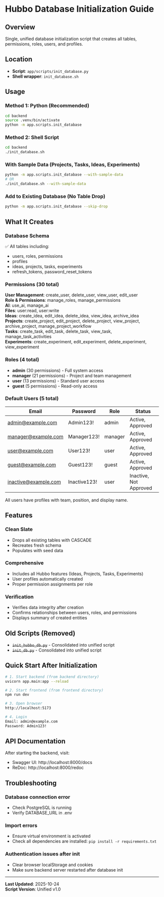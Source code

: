# Hubbo Database Initialization Guide

## Overview
Single, unified database initialization script that creates all tables, permissions, roles, users, and profiles.

## Location
- **Script**: `app/scripts/init_database.py`
- **Shell wrapper**: `init_database.sh`

## Usage

### Method 1: Python (Recommended)
```bash
cd backend
source .venv/bin/activate
python -m app.scripts.init_database
```

### Method 2: Shell Script
```bash
cd backend
./init_database.sh
```

### With Sample Data (Projects, Tasks, Ideas, Experiments)
```bash
python -m app.scripts.init_database --with-sample-data
# OR
./init_database.sh --with-sample-data
```

### Add to Existing Database (No Table Drop)
```bash
python -m app.scripts.init_database --skip-drop
```

## What It Creates

### Database Schema
✅ All tables including:
- users, roles, permissions
- profiles
- ideas, projects, tasks, experiments
- refresh_tokens, password_reset_tokens

### Permissions (30 total)
**User Management**: create_user, delete_user, view_user, edit_user  
**Role & Permissions**: manage_roles, manage_permissions  
**AI**: use_ai, manage_ai  
**Files**: user:read, user:write  
**Ideas**: create_idea, edit_idea, delete_idea, view_idea, archive_idea  
**Projects**: create_project, edit_project, delete_project, view_project, archive_project, manage_project_workflow  
**Tasks**: create_task, edit_task, delete_task, view_task, manage_task_activities  
**Experiments**: create_experiment, edit_experiment, delete_experiment, view_experiment  

### Roles (4 total)
- **admin** (30 permissions) - Full system access
- **manager** (21 permissions) - Project and team management
- **user** (13 permissions) - Standard user access
- **guest** (5 permissions) - Read-only access

### Default Users (5 total)

| Email | Password | Role | Status |
|-------|----------|------|--------|
| admin@example.com | Admin123! | admin | Active, Approved |
| manager@example.com | Manager123! | manager | Active, Approved |
| user@example.com | User123! | user | Active, Approved |
| guest@example.com | Guest123! | guest | Active, Approved |
| inactive@example.com | Inactive123! | user | Inactive, Not Approved |

All users have profiles with team, position, and display name.

## Features

### Clean Slate
- Drops all existing tables with CASCADE
- Recreates fresh schema
- Populates with seed data

### Comprehensive
- Includes all Hubbo features (Ideas, Projects, Tasks, Experiments)
- User profiles automatically created
- Proper permission assignments per role

### Verification
- Verifies data integrity after creation
- Confirms relationships between users, roles, and permissions
- Displays summary of created entities

## Old Scripts (Removed)
- ~~`init_hubbo_db.py`~~ - Consolidated into unified script
- ~~`init_db.py`~~ - Consolidated into unified script

## Quick Start After Initialization

```bash
# 1. Start backend (from backend directory)
uvicorn app.main:app --reload

# 2. Start frontend (from frontend directory)
npm run dev

# 3. Open browser
http://localhost:5173

# 4. Login
Email: admin@example.com
Password: Admin123!
```

## API Documentation
After starting the backend, visit:
- Swagger UI: http://localhost:8000/docs
- ReDoc: http://localhost:8000/redoc

## Troubleshooting

### Database connection error
- Check PostgreSQL is running
- Verify DATABASE_URL in .env

### Import errors
- Ensure virtual environment is activated
- Check all dependencies are installed: `pip install -r requirements.txt`

### Authentication issues after init
- Clear browser localStorage and cookies
- Make sure backend server restarted after database init

---

**Last Updated**: 2025-10-24  
**Script Version**: Unified v1.0

